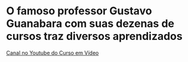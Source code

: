 # O famoso professor Gustavo Guanabara com suas dezenas de cursos traz diversos aprendizados

<a href= https://www.youtube.com/c/CursoemV%C3%ADdeo target= "_newtab"> Canal no Youtube do Curso em Vídeo </a>
